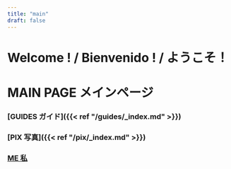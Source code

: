 ```yaml
---
title: "main"
draft: false
---
```


# Welcome ! / Bienvenido ! / ようこそ！
# MAIN PAGE メインページ

### [GUIDES ガイド]({{< ref "/guides/_index.md" >}})
### [PIX 写真]({{< ref "/pix/_index.md" >}})
### [ME 私]()
